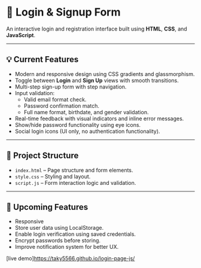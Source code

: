 # 🔐 Login & Signup Form

An interactive login and registration interface built using **HTML**, **CSS**, and **JavaScript**.

---

## 💡 Current Features

- Modern and responsive design using CSS gradients and glassmorphism.
- Toggle between **Login** and **Sign Up** views with smooth transitions.
- Multi-step sign-up form with step navigation.
- Input validation:
  - Valid email format check.
  - Password confirmation match.
  - Full name format, birthdate, and gender validation.
- Real-time feedback with visual indicators and inline error messages.
- Show/hide password functionality using eye icons.
- Social login icons (UI only, no authentication functionality).

---

## 📁 Project Structure

- `index.html` – Page structure and form elements.
- `style.css` – Styling and layout.
- `script.js` – Form interaction logic and validation.

---

## 🚧 Upcoming Features
- Responsive 
- Store user data using LocalStorage.
- Enable login verification using saved credentials.
- Encrypt passwords before storing.
- Improve notification system for better UX.

[live demo]https://taky5566.github.io/login-page-js/
